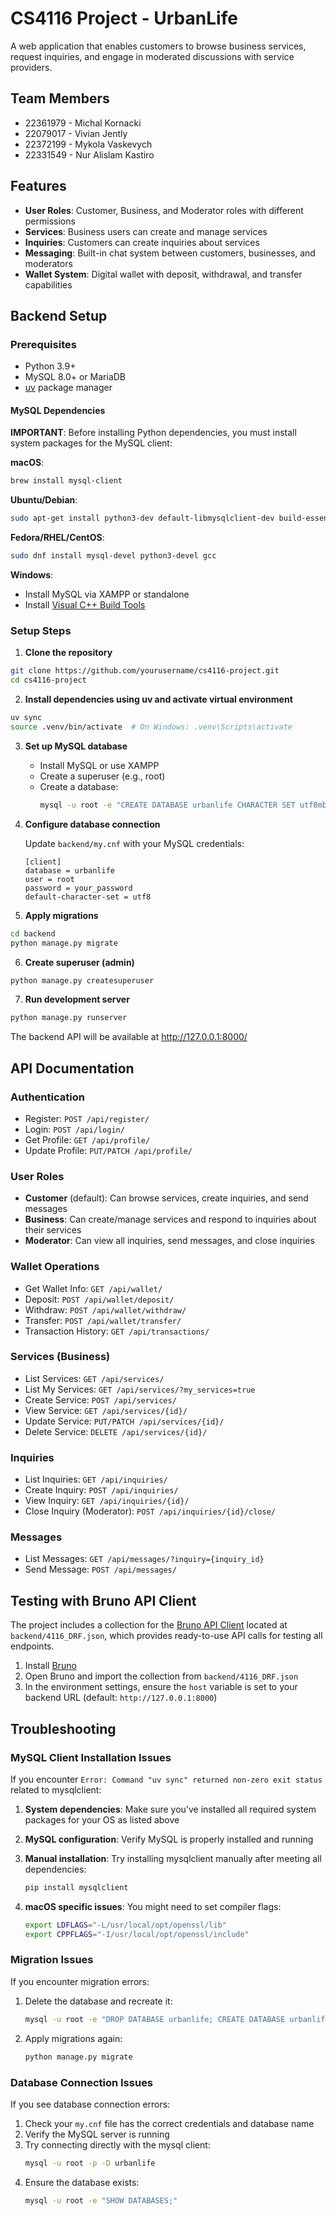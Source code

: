 # CS4116 Project - UrbanLife

A web application that enables customers to browse business services, request inquiries, and engage in moderated discussions with service providers.

## Team Members
* 22361979 - Michal Kornacki
* 22079017 - Vivian Jently
* 22372199 - Mykola Vaskevych
* 22331549 - Nur Alislam Kastiro

## Features

- **User Roles**: Customer, Business, and Moderator roles with different permissions
- **Services**: Business users can create and manage services
- **Inquiries**: Customers can create inquiries about services
- **Messaging**: Built-in chat system between customers, businesses, and moderators
- **Wallet System**: Digital wallet with deposit, withdrawal, and transfer capabilities

## Backend Setup

### Prerequisites

- Python 3.9+ 
- MySQL 8.0+ or MariaDB
- [uv](https://github.com/astral-sh/uv) package manager

#### MySQL Dependencies

**IMPORTANT**: Before installing Python dependencies, you must install system packages for the MySQL client:

**macOS**:
```bash
brew install mysql-client
```

**Ubuntu/Debian**:
```bash
sudo apt-get install python3-dev default-libmysqlclient-dev build-essential pkg-config
```

**Fedora/RHEL/CentOS**:
```bash
sudo dnf install mysql-devel python3-devel gcc
```

**Windows**:
- Install MySQL via XAMPP or standalone
- Install [Visual C++ Build Tools](https://visualstudio.microsoft.com/visual-cpp-build-tools/)

### Setup Steps

1. **Clone the repository**
```bash
git clone https://github.com/yourusername/cs4116-project.git
cd cs4116-project
```

2. **Install dependencies using uv and activate virtual environment**
```bash
uv sync
source .venv/bin/activate  # On Windows: .venv\Scripts\activate
```

3. **Set up MySQL database**
   - Install MySQL or use XAMPP
   - Create a superuser (e.g., root) 
   - Create a database:
     ```bash
     mysql -u root -e "CREATE DATABASE urbanlife CHARACTER SET utf8mb4 COLLATE utf8mb4_unicode_ci;"
     ```

4. **Configure database connection**

   Update `backend/my.cnf` with your MySQL credentials:
   ```
   [client]
   database = urbanlife
   user = root
   password = your_password
   default-character-set = utf8
   ```

5. **Apply migrations**
```bash
cd backend
python manage.py migrate
```

6. **Create superuser (admin)**
```bash
python manage.py createsuperuser
```

7. **Run development server**
```bash
python manage.py runserver
```

The backend API will be available at http://127.0.0.1:8000/

## API Documentation

### Authentication

- Register: `POST /api/register/`
- Login: `POST /api/login/`
- Get Profile: `GET /api/profile/`
- Update Profile: `PUT/PATCH /api/profile/`

### User Roles

- **Customer** (default): Can browse services, create inquiries, and send messages
- **Business**: Can create/manage services and respond to inquiries about their services
- **Moderator**: Can view all inquiries, send messages, and close inquiries

### Wallet Operations

- Get Wallet Info: `GET /api/wallet/`
- Deposit: `POST /api/wallet/deposit/`
- Withdraw: `POST /api/wallet/withdraw/`
- Transfer: `POST /api/wallet/transfer/`
- Transaction History: `GET /api/transactions/`

### Services (Business)

- List Services: `GET /api/services/`
- List My Services: `GET /api/services/?my_services=true`
- Create Service: `POST /api/services/`
- View Service: `GET /api/services/{id}/`
- Update Service: `PUT/PATCH /api/services/{id}/`
- Delete Service: `DELETE /api/services/{id}/`

### Inquiries

- List Inquiries: `GET /api/inquiries/`
- Create Inquiry: `POST /api/inquiries/`
- View Inquiry: `GET /api/inquiries/{id}/`
- Close Inquiry (Moderator): `POST /api/inquiries/{id}/close/`

### Messages

- List Messages: `GET /api/messages/?inquiry={inquiry_id}`
- Send Message: `POST /api/messages/`

## Testing with Bruno API Client

The project includes a collection for the [Bruno API Client](https://www.usebruno.com/) located at `backend/4116_DRF.json`, which provides ready-to-use API calls for testing all endpoints.

1. Install [Bruno](https://www.usebruno.com/downloads)
2. Open Bruno and import the collection from `backend/4116_DRF.json`
3. In the environment settings, ensure the `host` variable is set to your backend URL (default: `http://127.0.0.1:8000`)

## Troubleshooting

### MySQL Client Installation Issues

If you encounter `Error: Command "uv sync" returned non-zero exit status` related to mysqlclient:

1. **System dependencies**: Make sure you've installed all required system packages for your OS as listed above
2. **MySQL configuration**: Verify MySQL is properly installed and running
3. **Manual installation**: Try installing mysqlclient manually after meeting all dependencies:
   ```bash
   pip install mysqlclient
   ```

4. **macOS specific issues**: You might need to set compiler flags:
   ```bash
   export LDFLAGS="-L/usr/local/opt/openssl/lib"
   export CPPFLAGS="-I/usr/local/opt/openssl/include"
   ```

### Migration Issues

If you encounter migration errors:

1. Delete the database and recreate it:
   ```bash
   mysql -u root -e "DROP DATABASE urbanlife; CREATE DATABASE urbanlife CHARACTER SET utf8mb4 COLLATE utf8mb4_unicode_ci;"
   ```
2. Apply migrations again:
   ```bash
   python manage.py migrate
   ```

### Database Connection Issues

If you see database connection errors:
1. Check your `my.cnf` file has the correct credentials and database name
2. Verify the MySQL server is running
3. Try connecting directly with the mysql client:
   ```bash
   mysql -u root -p -D urbanlife
   ```
4. Ensure the database exists:
   ```bash
   mysql -u root -e "SHOW DATABASES;"
   ```